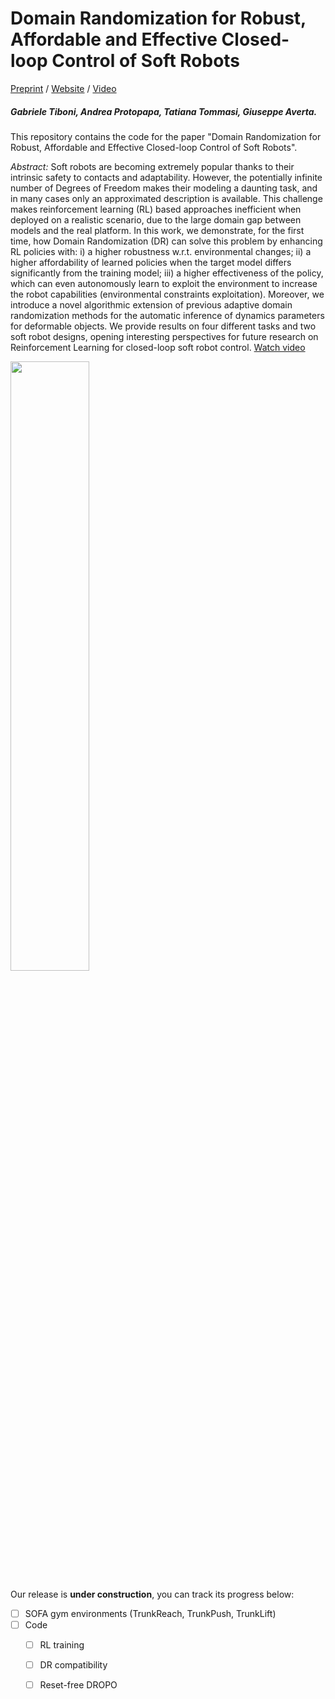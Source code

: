 # Domain Randomization for Robust, Affordable and Effective Closed-loop Control of Soft Robots

[Preprint]() / [Website](https://andreaprotopapa.github.io/dr-soro/) / [Video](https://andreaprotopapa.github.io/dr-soro/)

##### Gabriele Tiboni, Andrea Protopapa, Tatiana Tommasi, Giuseppe Averta.

This repository contains the code for the paper "Domain Randomization for Robust, Affordable and Effective Closed-loop Control of Soft Robots".

*Abstract:* Soft robots are becoming extremely popular thanks to their intrinsic safety to contacts and adaptability. However, the potentially infinite number of Degrees of Freedom makes their modeling a daunting task, and in many cases only an approximated description is available. 
This challenge makes reinforcement learning (RL) based approaches inefficient when deployed on a realistic scenario, due to the large domain gap between models and the real platform. 
In this work, we demonstrate, for the first time, how Domain Randomization (DR) can solve this problem by enhancing RL policies with: i) a higher robustness w.r.t. environmental changes; ii) a higher affordability of learned policies when the target model differs significantly from the training model; iii) a higher effectiveness of the policy, which can even autonomously learn to exploit the environment to increase the robot capabilities (environmental constraints exploitation). 
Moreover, we introduce a novel algorithmic extension of previous adaptive domain randomization methods for the automatic inference of dynamics parameters for deformable objects.
We provide results on four different tasks and two soft robot designs, opening interesting perspectives for future research on Reinforcement Learning for closed-loop soft robot control. [Watch video](https://andreaprotopapa.github.io/dr-soro/)

<img src="https://www.gabrieletiboni.com/assets/multigait_complex_shadow_v3.png" style="width: 50%; max-width: 360px;" />

Our release is **under construction**, you can track its progress below:

- [ ] SOFA gym environments (TrunkReach, TrunkPush, TrunkLift)
- [ ] Code
	- [ ] RL training
	- [ ] DR compatibility
	- [ ] Reset-free DROPO


<!-- ## Cite us
If you use this repository, please consider citing
```
``` -->


